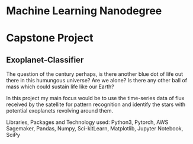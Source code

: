 # Machine Learning Nanodegree
# Capstone Project
## Exoplanet-Classifier

The question of the century perhaps, is there another blue dot of life out there in this humungous universe? Are we alone? 
Is there any other ball of mass which could sustain life like our Earth? 

In this project my main focus would be to use the time-series data of flux received by the satellite for pattern recognition and identify the stars with potential exoplanets revolving around them. 

Libraries, Packages and Technology used:
Python3, Pytorch, AWS Sagemaker, Pandas, Numpy, Sci-kitLearn, Matplotlib, Jupyter Notebook, SciPy
